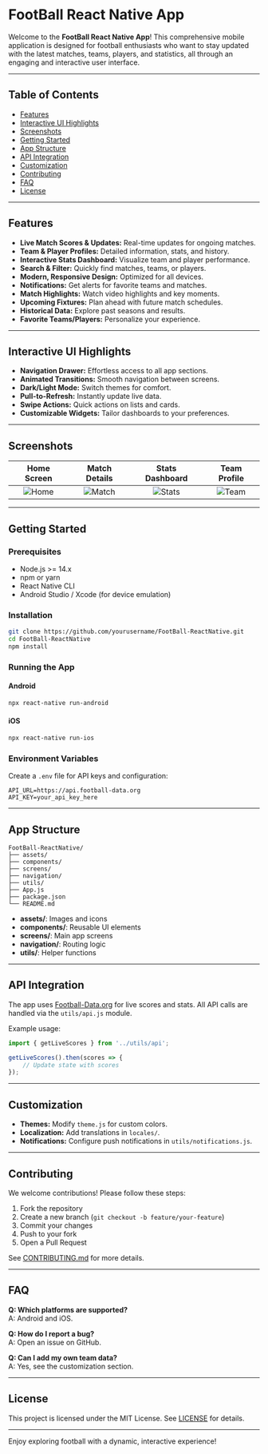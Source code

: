 # FootBall React Native App

Welcome to the **FootBall React Native App**! This comprehensive mobile application is designed for football enthusiasts who want to stay updated with the latest matches, teams, players, and statistics, all through an engaging and interactive user interface.

---

## Table of Contents

- [Features](#features)
- [Interactive UI Highlights](#interactive-ui-highlights)
- [Screenshots](#screenshots)
- [Getting Started](#getting-started)
- [App Structure](#app-structure)
- [API Integration](#api-integration)
- [Customization](#customization)
- [Contributing](#contributing)
- [FAQ](#faq)
- [License](#license)

---

## Features

- **Live Match Scores & Updates:** Real-time updates for ongoing matches.
- **Team & Player Profiles:** Detailed information, stats, and history.
- **Interactive Stats Dashboard:** Visualize team and player performance.
- **Search & Filter:** Quickly find matches, teams, or players.
- **Modern, Responsive Design:** Optimized for all devices.
- **Notifications:** Get alerts for favorite teams and matches.
- **Match Highlights:** Watch video highlights and key moments.
- **Upcoming Fixtures:** Plan ahead with future match schedules.
- **Historical Data:** Explore past seasons and results.
- **Favorite Teams/Players:** Personalize your experience.

---

## Interactive UI Highlights

- **Navigation Drawer:** Effortless access to all app sections.
- **Animated Transitions:** Smooth navigation between screens.
- **Dark/Light Mode:** Switch themes for comfort.
- **Pull-to-Refresh:** Instantly update live data.
- **Swipe Actions:** Quick actions on lists and cards.
- **Customizable Widgets:** Tailor dashboards to your preferences.

---

## Screenshots

| Home Screen | Match Details | Stats Dashboard | Team Profile |
|:-----------:|:-------------:|:---------------:|:------------:|
| ![Home](assets/screens/home.png) | ![Match](assets/screens/match.png) | ![Stats](assets/screens/stats.png) | ![Team](assets/screens/team.png) |

---

## Getting Started

### Prerequisites

- Node.js >= 14.x
- npm or yarn
- React Native CLI
- Android Studio / Xcode (for device emulation)

### Installation

```bash
git clone https://github.com/yourusername/FootBall-ReactNative.git
cd FootBall-ReactNative
npm install
```

### Running the App

#### Android

```bash
npx react-native run-android
```

#### iOS

```bash
npx react-native run-ios
```

### Environment Variables

Create a `.env` file for API keys and configuration:

```env
API_URL=https://api.football-data.org
API_KEY=your_api_key_here
```

---

## App Structure

```
FootBall-ReactNative/
├── assets/
├── components/
├── screens/
├── navigation/
├── utils/
├── App.js
├── package.json
└── README.md
```

- **assets/**: Images and icons
- **components/**: Reusable UI elements
- **screens/**: Main app screens
- **navigation/**: Routing logic
- **utils/**: Helper functions

---

## API Integration

The app uses [Football-Data.org](https://www.football-data.org/) for live scores and stats. All API calls are handled via the `utils/api.js` module.

Example usage:

```js
import { getLiveScores } from '../utils/api';

getLiveScores().then(scores => {
    // Update state with scores
});
```

---

## Customization

- **Themes:** Modify `theme.js` for custom colors.
- **Localization:** Add translations in `locales/`.
- **Notifications:** Configure push notifications in `utils/notifications.js`.

---

## Contributing

We welcome contributions! Please follow these steps:

1. Fork the repository
2. Create a new branch (`git checkout -b feature/your-feature`)
3. Commit your changes
4. Push to your fork
5. Open a Pull Request

See [CONTRIBUTING.md](CONTRIBUTING.md) for more details.

---

## FAQ

**Q: Which platforms are supported?**  
A: Android and iOS.

**Q: How do I report a bug?**  
A: Open an issue on GitHub.

**Q: Can I add my own team data?**  
A: Yes, see the customization section.

---

## License

This project is licensed under the MIT License. See [LICENSE](LICENSE) for details.

---

Enjoy exploring football with a dynamic, interactive experience!

